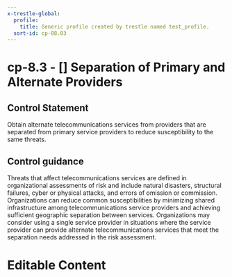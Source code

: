 ```yaml
---
x-trestle-global:
  profile:
    title: Generic profile created by trestle named test_profile.
  sort-id: cp-08.03
---
```


# cp-8.3 - \[\] Separation of Primary and Alternate Providers

## Control Statement

Obtain alternate telecommunications services from providers that are separated from primary service providers to reduce susceptibility to the same threats.

## Control guidance

Threats that affect telecommunications services are defined in organizational assessments of risk and include natural disasters, structural failures, cyber or physical attacks, and errors of omission or commission. Organizations can reduce common susceptibilities by minimizing shared infrastructure among telecommunications service providers and achieving sufficient geographic separation between services. Organizations may consider using a single service provider in situations where the service provider can provide alternate telecommunications services that meet the separation needs addressed in the risk assessment.

# Editable Content

<!-- Make additions and edits below -->
<!-- The above represents the contents of the control as received by the profile, prior to additions. -->
<!-- If the profile makes additions to the control, they will appear below. -->
<!-- The above markdown may not be edited but you may edit the content below, and/or introduce new additions to be made by the profile. -->
<!-- If there is a yaml header at the top, parameter values may be edited. Use --set-parameters to incorporate the changes during assembly. -->
<!-- The content here will then replace what is in the profile for this control, after running profile-assemble. -->
<!-- The current profile has no added parts for this control, but you may add new ones here. -->
<!-- Each addition must have a heading either of the form ## Control my_addition_name -->
<!-- or ## Part a. (where the a. refers to one of the control statement labels.) -->
<!-- "## Control" parts are new parts added after the statement part. -->
<!-- "## Part" parts are new parts added into the top-level statement part with that label. -->
<!-- Subparts may be added with nested hash levels of the form ### My Subpart Name -->
<!-- underneath the parent ## Control or ## Part being added -->
<!-- See https://ibm.github.io/compliance-trestle/tutorials/ssp_profile_catalog_authoring/ssp_profile_catalog_authoring for guidance. -->
